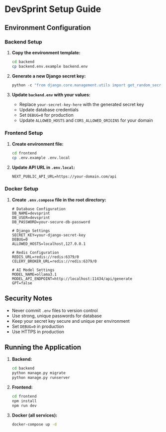 # DevSprint Setup Guide

## Environment Configuration

### Backend Setup

1. **Copy the environment template:**

   ```bash
   cd backend
   cp backend.env.example backend.env
   ```

2. **Generate a new Django secret key:**

   ```python
   python -c "from django.core.management.utils import get_random_secret_key; print(get_random_secret_key())"
   ```

3. **Update `backend.env` with your values:**
   - Replace `your-secret-key-here` with the generated secret key
   - Update database credentials
   - Set `DEBUG=0` for production
   - Update `ALLOWED_HOSTS` and `CORS_ALLOWED_ORIGINS` for your domain

### Frontend Setup

1. **Create environment file:**

   ```bash
   cd frontend
   cp .env.example .env.local
   ```

2. **Update API URL in `.env.local`:**

   ```text
   NEXT_PUBLIC_API_URL=https://your-domain.com/api
   ```

### Docker Setup

1. **Create `.env.compose` file in the root directory:**

   ```text
   # Database Configuration
   DB_NAME=devsprint
   DB_USER=devsprint
   DB_PASSWORD=your-secure-db-password
   
   # Django Settings
   SECRET_KEY=your-django-secret-key
   DEBUG=0
   ALLOWED_HOSTS=localhost,127.0.0.1
   
   # Redis Configuration
   REDIS_URL=redis://redis:6379/0
   CELERY_BROKER_URL=redis://redis:6379/0
   
   # AI Model Settings
   MODEL_NAME=ollama3.1
   MODEL_API_ENDPOINT=http://localhost:11434/api/generate
   GPT=false
   ```

## Security Notes

- Never commit `.env` files to version control
- Use strong, unique passwords for database
- Keep your secret key secure and unique per environment
- Set `DEBUG=0` in production
- Use HTTPS in production

## Running the Application

1. **Backend:**

   ```bash
   cd backend
   python manage.py migrate
   python manage.py runserver
   ```

2. **Frontend:**

   ```bash
   cd frontend
   npm install
   npm run dev
   ```

3. **Docker (all services):**

   ```bash
   docker-compose up -d
   ```
